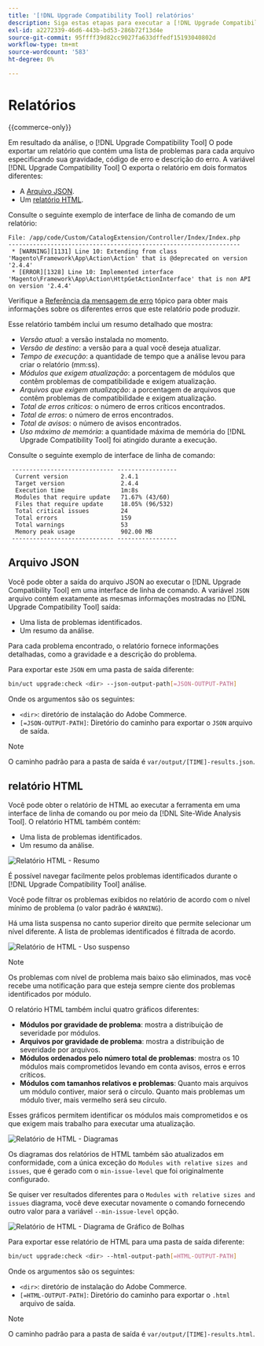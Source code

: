 ```yaml
---
title: '[!DNL Upgrade Compatibility Tool] relatórios'
description: Siga estas etapas para executar a [!DNL Upgrade Compatibility Tool] no seu projeto do Adobe Commerce.
exl-id: a2272339-46d6-443b-bd53-286b72f13d4e
source-git-commit: 95ffff39d82cc9027fa633dffedf15193040802d
workflow-type: tm+mt
source-wordcount: '583'
ht-degree: 0%

---
```


# Relatórios

{{commerce-only}}

Em resultado da análise, o [!DNL Upgrade Compatibility Tool] O pode exportar um relatório que contém uma lista de problemas para cada arquivo especificando sua gravidade, código de erro e descrição do erro. A variável [!DNL Upgrade Compatibility Tool] O exporta o relatório em dois formatos diferentes:

- A [Arquivo JSON](reports.md#json-file).
- Um [relatório HTML](reports.md#html-report).

Consulte o seguinte exemplo de interface de linha de comando de um relatório:

```terminal
File: /app/code/Custom/CatalogExtension/Controller/Index/Index.php
------------------------------------------------------------------
 * [WARNING][1131] Line 10: Extending from class 'Magento\Framework\App\Action\Action' that is @deprecated on version '2.4.4'
 * [ERROR][1328] Line 10: Implemented interface 'Magento\Framework\App\Action\HttpGetActionInterface' that is non API on version '2.4.4'
```

Verifique a [Referência da mensagem de erro](../upgrade-compatibility-tool/error-messages.md) tópico para obter mais informações sobre os diferentes erros que este relatório pode produzir.

Esse relatório também inclui um resumo detalhado que mostra:

- *Versão atual*: a versão instalada no momento.
- *Versão de destino*: a versão para a qual você deseja atualizar.
- *Tempo de execução*: a quantidade de tempo que a análise levou para criar o relatório (mm:ss).
- *Módulos que exigem atualização*: a porcentagem de módulos que contêm problemas de compatibilidade e exigem atualização.
- *Arquivos que exigem atualização*: a porcentagem de arquivos que contêm problemas de compatibilidade e exigem atualização.
- *Total de erros críticos*: o número de erros críticos encontrados.
- *Total de erros*: o número de erros encontrados.
- *Total de avisos*: o número de avisos encontrados.
- *Uso máximo de memória*: a quantidade máxima de memória do [!DNL Upgrade Compatibility Tool] foi atingido durante a execução.

Consulte o seguinte exemplo de interface de linha de comando:

```terminal
 ----------------------------- ----------------- 
  Current version               2.4.1            
  Target version                2.4.4            
  Execution time                1m:8s            
  Modules that require update   71.67% (43/60)   
  Files that require update     18.05% (96/532)  
  Total critical issues         24               
  Total errors                  159              
  Total warnings                53               
  Memory peak usage             902.00 MB        
 ----------------------------- ----------------- 
```

## Arquivo JSON

Você pode obter a saída do arquivo JSON ao executar o [!DNL Upgrade Compatibility Tool] em uma interface de linha de comando. A variável `JSON` arquivo contém exatamente as mesmas informações mostradas no [!DNL Upgrade Compatibility Tool] saída:

- Uma lista de problemas identificados.
- Um resumo da análise.

Para cada problema encontrado, o relatório fornece informações detalhadas, como a gravidade e a descrição do problema.

Para exportar este `JSON` em uma pasta de saída diferente:

```bash
bin/uct upgrade:check <dir> --json-output-path[=JSON-OUTPUT-PATH]
```

Onde os argumentos são os seguintes:

- `<dir>`: diretório de instalação do Adobe Commerce.
- `[=JSON-OUTPUT-PATH]`: Diretório do caminho para exportar o `JSON` arquivo de saída.

>[!NOTE]
>
> O caminho padrão para a pasta de saída é `var/output/[TIME]-results.json`.

## relatório HTML

Você pode obter o relatório de HTML ao executar a ferramenta em uma interface de linha de comando ou por meio da [!DNL Site-Wide Analysis Tool]. O relatório HTML também contém:

- Uma lista de problemas identificados.
- Um resumo da análise.

![Relatório HTML - Resumo](../../assets/upgrade-guide/uct-html-summary.png)

É possível navegar facilmente pelos problemas identificados durante o [!DNL Upgrade Compatibility Tool] análise.

Você pode filtrar os problemas exibidos no relatório de acordo com o nível mínimo de problema (o valor padrão é `WARNING`).

Há uma lista suspensa no canto superior direito que permite selecionar um nível diferente. A lista de problemas identificados é filtrada de acordo.

![Relatório de HTML - Uso suspenso](../../assets/upgrade-guide/uct-html-filtered-issues-list.png)

>[!NOTE]
>
> Os problemas com nível de problema mais baixo são eliminados, mas você recebe uma notificação para que esteja sempre ciente dos problemas identificados por módulo.

O relatório HTML também inclui quatro gráficos diferentes:

- **Módulos por gravidade de problema**: mostra a distribuição de severidade por módulos.
- **Arquivos por gravidade de problema**: mostra a distribuição de severidade por arquivos.
- **Módulos ordenados pelo número total de problemas**: mostra os 10 módulos mais comprometidos levando em conta avisos, erros e erros críticos.
- **Módulos com tamanhos relativos e problemas**: Quanto mais arquivos um módulo contiver, maior será o círculo. Quanto mais problemas um módulo tiver, mais vermelho será seu círculo.

Esses gráficos permitem identificar os módulos mais comprometidos e os que exigem mais trabalho para executar uma atualização.

![Relatório de HTML - Diagramas](../../assets/upgrade-guide/uct-html-diagrams.png)

Os diagramas dos relatórios de HTML também são atualizados em conformidade, com a única exceção do `Modules with relative sizes and issues`, que é gerado com o `min-issue-level` que foi originalmente configurado.

Se quiser ver resultados diferentes para o `Modules with relative sizes and issues` diagrama, você deve executar novamente o comando fornecendo outro valor para a variável `--min-issue-level` opção.

![Relatório de HTML - Diagrama de Gráfico de Bolhas](../../assets/upgrade-guide/uct-html-filtered-diagrams.png)

Para exportar esse relatório de HTML para uma pasta de saída diferente:

```bash
bin/uct upgrade:check <dir> --html-output-path[=HTML-OUTPUT-PATH]
```

Onde os argumentos são os seguintes:

- `<dir>`: diretório de instalação do Adobe Commerce.
- `[=HTML-OUTPUT-PATH]`: Diretório do caminho para exportar o `.html` arquivo de saída.

>[!NOTE]
>
> O caminho padrão para a pasta de saída é `var/output/[TIME]-results.html`.
